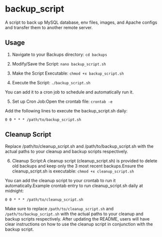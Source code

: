# backup_script

A script to back up MySQL database, env files, images, and Apache configs and transfer them to another remote server.

## Usage

1. Navigate to your Backups directory:
```cd backups```

2. Modify/Save the Script:
```nano backup_script.sh```

3. Make the Script Executable:
```chmod +x backup_script.sh```

4. Execute the Script:
```./backup_script.sh```


You can add it to a cron job to schedule and automatically run it.

5. Set up Cron Job:Open the crontab file:
```crontab -e```

Add the following lines to execute the backup_script.sh daily:
```
0 0 * * * /path/to/backup_script.sh
```

## Cleanup Script

Replace /path/to/cleanup_script.sh and /path/to/backup_script.sh with the actual paths to your cleanup and backup scripts respectively.

6. Cleanup Script:A cleanup script (cleanup_script.sh) is provided to delete old backups and keep only the 3 most recent backups.Ensure the cleanup_script.sh is executable:
```chmod +x cleanup_script.sh```

You can add the cleanup script to your crontab to run it automatically.Example crontab entry to run cleanup_script.sh daily at midnight:
```
0 0 * * * /path/to/cleanup_script.sh
```

Make sure to replace `/path/to/cleanup_script.sh` and `/path/to/backup_script.sh` with the actual paths to your cleanup and backup scripts respectively. After updating the README, users will have clear instructions on how to use the cleanup script in conjunction with the backup script.
